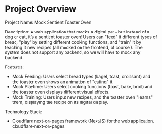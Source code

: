 # Project Overview

Project Name: Mock Sentient Toaster Oven

Description: A web application that mocks a digital pet - but instead of a dog or cat, it's a sentient toaster oven! Users can "feed" it different types of bread, "play" by setting different cooking functions, and "train" it by teaching it new recipes (all mocked on the frontend, of course!). The system does not support any backend, so we will have to mock any backend.

Features:
*   Mock Feeding: Users select bread types (bagel, toast, croissant) and the toaster oven shows an animation of "eating" it.
*   Mock Playtime: Users select cooking functions (toast, bake, broil) and the toaster oven displays different visual effects.
*   Mock Training: Users input new recipes, and the toaster oven "learns" them, displaying the recipe on its digital display.

Technology Stack:
*   Cloudflare next-on-pages framework (NextJS) for the web application.
    <stack>cloudflare-next-on-pages</stack>